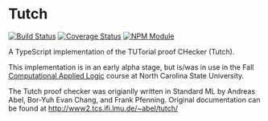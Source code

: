 # Tutch

[![Build Status](https://travis-ci.org/retutch/tutch.svg?branch=master)](https://travis-ci.org/retutch/tutch?branch=master)
[![Coverage Status](https://coveralls.io/repos/github/retutch/tutch/badge.svg?branch=master)](https://coveralls.io/github/retutch/tutch?branch=master)
[![NPM Module](https://img.shields.io/npm/v/tutch.svg)](https://www.npmjs.com/package/tutch)

A TypeScript implementation of the TUTorial proof CHecker (Tutch).

This implementation is in an early alpha stage, but is/was in use in the Fall [Computational Applied Logic](https://sites.google.com/a/ncsu.edu/csc-503-f19/) course at North Carolina State University.

The Tutch proof checker was origianlly written in Standard ML by Andreas Abel, Bor-Yuh Evan Chang, and Frank Pfenning. Original documentation can be found at http://www2.tcs.ifi.lmu.de/~abel/tutch/
